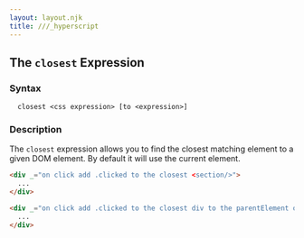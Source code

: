 ```yaml
---
layout: layout.njk
title: ///_hyperscript
---
```


## The `closest` Expression

### Syntax

```ebnf
  closest <css expression> [to <expression>]
```

### Description

The `closest` expression allows you to find the closest matching element to a given DOM element.  By default
it will use the current element.

```html
<div _="on click add .clicked to the closest <section/>">
  ...
</div>

<div _="on click add .clicked to the closest div to the parentElement of me">
  ...
</div>
```